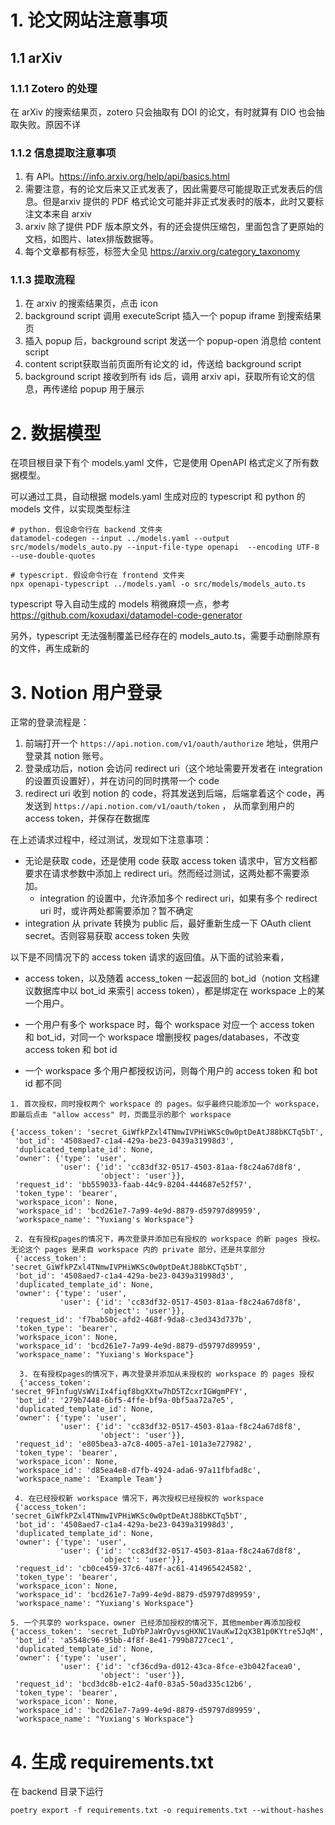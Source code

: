 # 1. 论文网站注意事项
## 1.1 arXiv
### 1.1.1 Zotero 的处理
在 arXiv 的搜索结果页，zotero 只会抽取有 DOI 的论文，有时就算有 DIO 也会抽取失败。原因不详
### 1.1.2 信息提取注意事项
1. 有 API。https://info.arxiv.org/help/api/basics.html
2. 需要注意，有的论文后来又正式发表了，因此需要尽可能提取正式发表后的信息。但是arxiv 提供的 PDF 格式论文可能并非正式发表时的版本，此时又要标注文本来自 arxiv
3. arxiv 除了提供 PDF 版本原文外，有的还会提供压缩包，里面包含了更原始的文档，如图片、latex排版数据等。
4. 每个文章都有标签，标签大全见 https://arxiv.org/category_taxonomy
### 1.1.3 提取流程
1. 在 arxiv 的搜索结果页，点击 icon
2. background script 调用 executeScript 插入一个 popup iframe 到搜索结果页
3. 插入 popup 后，background script 发送一个 popup-open 消息给 content script
4. content script获取当前页面所有论文的 id，传送给 background script
5. background script 接收到所有 ids 后，调用 arxiv api，获取所有论文的信息，再传递给 popup 用于展示
# 2. 数据模型
在项目根目录下有个 models.yaml 文件，它是使用 OpenAPI 格式定义了所有数据模型。

可以通过工具，自动根据 models.yaml 生成对应的 typescript 和 python 的 models 文件，以实现类型标注

```shell
# python. 假设命令行在 backend 文件夹
datamodel-codegen --input ../models.yaml --output src/models/models_auto.py --input-file-type openapi  --encoding UTF-8 --use-double-quotes

# typescript. 假设命令行在 frontend 文件夹
npx openapi-typescript ../models.yaml -o src/models/models_auto.ts
```
typescript 导入自动生成的 models 稍微麻烦一点，参考 https://github.com/koxudaxi/datamodel-code-generator

另外，typescript 无法强制覆盖已经存在的 models_auto.ts，需要手动删除原有的文件，再生成新的

# 3. Notion 用户登录
正常的登录流程是：
1. 前端打开一个 `https://api.notion.com/v1/oauth/authorize` 地址，供用户登录其 notion 账号。
2. 登录成功后，notion 会访问 redirect uri（这个地址需要开发者在 integration 的设置页设置好），并在访问的同时携带一个 code
3. redirect uri 收到 notion 的 code，将其发送到后端，后端拿着这个 code，再发送到 `https://api.notion.com/v1/oauth/token` ， 从而拿到用户的 access token，并保存在数据库

在上述请求过程中，经过测试，发现如下注意事项：
* 无论是获取 code，还是使用 code 获取 access token 请求中，官方文档都要求在请求参数中添加上 redirect uri。然而经过测试，这两处都不需要添加。
  * integration 的设置中，允许添加多个 redirect uri，如果有多个 redirect uri 时，或许两处都需要添加？暂不确定
* integration 从 private 转换为 public 后，最好重新生成一下 OAuth client secret。否则容易获取 access token 失败

以下是不同情况下的 access token 请求的返回值。从下面的试验来看，
* access token，以及随着 access_token 一起返回的 bot_id（notion 文档建议数据库中以 bot_id 来索引 access token），都是绑定在 workspace 上的某一个用户。

* 一个用户有多个 workspace 时，每个 workspace 对应一个 access token 和 bot_id，对同一个 workspace 增删授权 pages/databases，不改变 access token 和 bot id

* 一个 workspace 多个用户都授权访问，则每个用户的 access token 和 bot id 都不同


```
1. 首次授权，同时授权两个 workspace 的 pages。似乎最终只能添加一个 workspace，即最后点击 "allow access" 时，页面显示的那个 workspace

{'access_token': 'secret_GiWfkPZxl4TNmwIVPHiWKSc0w0ptDeAtJ88bKCTq5bT',
 'bot_id': '4508aed7-c1a4-429a-be23-0439a31998d3',
 'duplicated_template_id': None,
 'owner': {'type': 'user',
           'user': {'id': 'cc83df32-0517-4503-81aa-f8c24a67d8f8',
                    'object': 'user'}},
 'request_id': 'bb559033-faab-44c9-8204-444687e52f57',
 'token_type': 'bearer',
 'workspace_icon': None,
 'workspace_id': 'bcd261e7-7a99-4e9d-8879-d59797d89959',
 'workspace_name': "Yuxiang's Workspace"}

 2. 在有授权pages的情况下，再次登录并添加已有授权的 workspace 的新 pages 授权。无论这个 pages 是来自 workspace 内的 private 部分，还是共享部分
 {'access_token': 'secret_GiWfkPZxl4TNmwIVPHiWKSc0w0ptDeAtJ88bKCTq5bT',
 'bot_id': '4508aed7-c1a4-429a-be23-0439a31998d3',
 'duplicated_template_id': None,
 'owner': {'type': 'user',
           'user': {'id': 'cc83df32-0517-4503-81aa-f8c24a67d8f8',
                    'object': 'user'}},
 'request_id': 'f7bab50c-afd2-468f-9da8-c3ed343d737b',
 'token_type': 'bearer',
 'workspace_icon': None,
 'workspace_id': 'bcd261e7-7a99-4e9d-8879-d59797d89959',
 'workspace_name': "Yuxiang's Workspace"}

  3. 在有授权pages的情况下，再次登录并添加从未授权的 workspace 的 pages 授权
  {'access_token': 'secret_9F1nfugVsWViIx4fiqf8bgXXtw7hD5TZcxrIGWgmPFY',
 'bot_id': '279b7448-6bf5-4ffe-bf9a-0bf5aa72a7e5',
 'duplicated_template_id': None,
 'owner': {'type': 'user',
           'user': {'id': 'cc83df32-0517-4503-81aa-f8c24a67d8f8',
                    'object': 'user'}},
 'request_id': 'e805bea3-a7c8-4005-a7e1-101a3e727982',
 'token_type': 'bearer',
 'workspace_icon': None,
 'workspace_id': 'd85ea4e8-d7fb-4924-ada6-97a11fbfad8c',
 'workspace_name': 'Example Team'}

 4. 在已经授权新 workspace 情况下，再次授权已经授权的 workspace
 {'access_token': 'secret_GiWfkPZxl4TNmwIVPHiWKSc0w0ptDeAtJ88bKCTq5bT',
 'bot_id': '4508aed7-c1a4-429a-be23-0439a31998d3',
 'duplicated_template_id': None,
 'owner': {'type': 'user',
           'user': {'id': 'cc83df32-0517-4503-81aa-f8c24a67d8f8',
                    'object': 'user'}},
 'request_id': 'cb0ce459-37c6-487f-ac61-414965424582',
 'token_type': 'bearer',
 'workspace_icon': None,
 'workspace_id': 'bcd261e7-7a99-4e9d-8879-d59797d89959',
 'workspace_name': "Yuxiang's Workspace"}

5. 一个共享的 workspace，owner 已经添加授权的情况下，其他member再添加授权
{'access_token': 'secret_IuDYbPJaWrOyvsgHXNC1VauKwI2qX3B1p0KYtre5JqM',
 'bot_id': 'a5548c96-95bb-4f8f-8e41-799b8727cec1',
 'duplicated_template_id': None,
 'owner': {'type': 'user',
           'user': {'id': 'cf36cd9a-d012-43ca-8fce-e3b042facea0',
                    'object': 'user'}},
 'request_id': 'bcd3dc8b-e1c2-4af0-83a5-50ad335c12b6',
 'token_type': 'bearer',
 'workspace_icon': None,
 'workspace_id': 'bcd261e7-7a99-4e9d-8879-d59797d89959',
 'workspace_name': "Yuxiang's Workspace"}
```
# 4. 生成 requirements.txt
在 backend 目录下运行
```shell
poetry export -f requirements.txt -o requirements.txt --without-hashes
```
